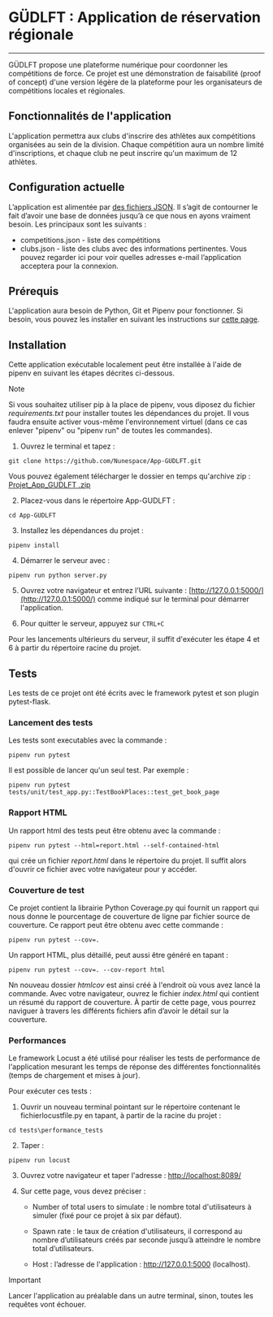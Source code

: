 # GÜDLFT : Application de réservation régionale

***
GÜDLFT propose une plateforme numérique pour coordonner les compétitions de force.
Ce projet est une démonstration de faisabilité (proof of concept) d'une version légère de la plateforme pour les organisateurs de compétitions locales et régionales.

## Fonctionnalités de l'application

L'application permettra aux clubs d'inscrire des athlètes aux compétitions organisées au sein de la division. Chaque
compétition aura un nombre limité d'inscriptions, et chaque club ne peut inscrire qu'un maximum de 12 athlètes.
 
## Configuration actuelle

L’application est alimentée par [des fichiers JSON](https://www.tutorialspoint.com/json/json_quick_guide.htm). Il s’agit de contourner le fait d’avoir une base de données jusqu’à ce que nous en ayons vraiment besoin. Les principaux sont les suivants : 
* competitions.json - liste des compétitions
* clubs.json - liste des clubs avec des informations pertinentes. Vous pouvez regarder ici pour voir quelles adresses e-mail l’application acceptera pour la connexion.

## Prérequis

L'application aura besoin de Python, Git et Pipenv pour fonctionner. Si besoin, vous pouvez les installer en suivant les instructions sur [cette page](docs/installation_python-git-pipenv.md).

## Installation

Cette application exécutable localement peut être installée à l'aide de pipenv en suivant les étapes décrites ci-dessous.
> [!NOTE]  
> Si vous souhaitez utiliser pip à la place de pipenv, vous diposez du fichier *requirements.txt* pour installer toutes les dépendances du projet. Il vous faudra ensuite activer vous-même l'environnement virtuel (dans ce cas enlever "pipenv" ou "pipenv run" de toutes les commandes). 

1. Ouvrez le terminal et tapez :

```
git clone https://github.com/Nunespace/App-GUDLFT.git
```

Vous pouvez également télécharger le dossier en temps qu'archive zip : [Projet_App_GUDLFT .zip](https://github.com/Nunespace/App-GUDLFT/archive/refs/heads/master.zip)

2. Placez-vous dans le répertoire App-GUDLFT :
```
cd App-GUDLFT
```

3. Installez les dépendances du projet :
```
pipenv install
```
 
4. Démarrer le serveur avec : 
```
pipenv run python server.py
```
5. Ouvrez votre navigateur et entrez l’URL suivante : [http://127.0.0.1:5000/](http://127.0.0.1:5000/) comme indiqué sur le terminal pour démarrer l'application.

6. Pour quitter le serveur, appuyez sur ` CTRL+C `

Pour les lancements ultérieurs du serveur, il suffit d'exécuter les étape 4 et 6 à partir du répertoire racine du projet.

## Tests

Les tests de ce projet ont été écrits avec le framework pytest et son plugin pytest-flask.

### Lancement des tests
Les tests sont executables avec la commande : 
```
pipenv run pytest
```

Il est possible de lancer qu'un seul test. Par exemple : 
```
pipenv run pytest tests/unit/test_app.py::TestBookPlaces::test_get_book_page
```

### Rapport HTML

Un rapport html des tests peut être obtenu avec la commande : 
```
pipenv run pytest --html=report.html --self-contained-html
```

qui crée un fichier *report.html* dans le répertoire du projet. Il suffit alors d'ouvrir ce fichier avec votre navigateur pour y accéder.


### Couverture de test

Ce projet contient la librairie Python Coverage.py qui fournit un rapport qui nous donne le pourcentage de couverture de ligne par fichier source de couverture. Ce rapport peut être obtenu avec cette commande : 
```
pipenv run pytest --cov=.
```
Un rapport HTML, plus détaillé, peut aussi être généré en tapant : 
```
pipenv run pytest --cov=. --cov-report html
```
Nn nouveau dossier *htmlcov* est ainsi créé à l'endroit où vous avez lancé la commande. Avec votre navigateur, ouvrez le fichier *index.html*  qui contient un résumé du rapport de couverture. À partir de cette page, vous pourrez naviguer à travers les différents fichiers afin d’avoir le détail sur la couverture.


### Performances

Le framework Locust a été utilisé pour réaliser les tests de performance de l'application mesurant les temps de réponse des différentes fonctionnalités (temps de chargement et mises à jour).

Pour exécuter ces tests :

1. Ouvrir un nouveau terminal pointant sur le répertoire contenant le fichierlocustfile.py en tapant, à partir de la racine du projet : 
```
cd tests\performance_tests
```

2. Taper :
```
pipenv run locust
```

3. Ouvrez votre navigateur et taper l'adresse : [http://localhost:8089/](http://localhost:8089/)

4. Sur cette page, vous devez préciser :

    - Number of total users to simulate : le nombre total d'utilisateurs à simuler (fixé pour ce projet à six par défaut).

    - Spawn rate : le taux de création d'utilisateurs, il correspond au nombre d’utilisateurs créés par seconde jusqu’à atteindre le nombre total d’utilisateurs. 

    - Host : l’adresse de l'application : http://127.0.0.1:5000 (localhost).

> [!IMPORTANT]
> Lancer l'application au préalable dans un autre terminal, sinon, toutes les requêtes vont échouer.




